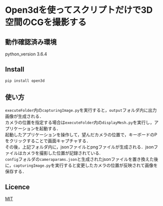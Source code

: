 Open3dを使ってスクリプトだけで3D空間のCGを撮影する
==== 

## 動作確認済み環境
python_version 3.6.4

## Install
```bash
pip install open3d
```

## 使い方
 ```executeFolder```内の```capturingImage.py```を実行すると，```output```フォルダ内に出力画像が生成される．  
 カメラの位置を指定する場合は```executeFolder```内の```displayMesh.py```を実行し，アプリケーションを起動する．  
 起動したアプリケーションを操作して，望んだカメラの位置で，キーボードのPをクリックすることで画面キャプチャする．  
 その後，上記フォルダ内に，jsonファイルとpngファイルが生成される．jsonファイルはカメラを撮影した位置が記録されている.  
 ```config```フォルダの```cameraparams.json```と生成されたjsonファイルを置き換えた後に，```capturingImage.py```を実行すると変更したカメラの位置が反映されて画像を保存する．

## Licence

[MIT](https://github.com/tcnksm/tool/blob/master/LICENCE)
